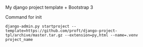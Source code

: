 My django project template + Bootstrap 3

Command for init

    django-admin.py startproject --template=https://github.com/proft/django-project-tpl/archive/master.tar.gz --extension=py,html --name=.venv project_name

